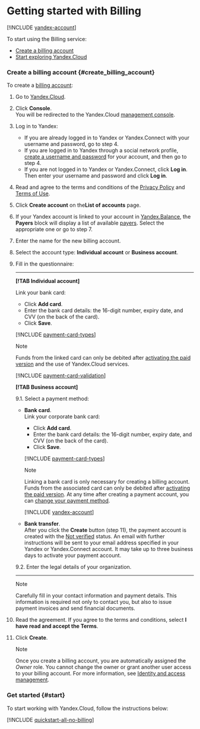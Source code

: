 # Getting started with Billing

[!INCLUDE [yandex-account](../_includes/yandex-account.md)]

To start using the Billing service:

- [Create a billing account](#create_billing_account)
- [Start exploring Yandex.Cloud](#start)

<a name="create_billing_account"></a>

### Create a billing account {#create_billing_account}

To create a [billing account](../concepts/billing-account.md):

1. Go to [Yandex.Cloud](https://cloud.yandex.com/).

1. Click **Console**.
<br/>You will be redirected to the Yandex.Cloud [management console](https://console.cloud.yandex.ru/billing).

1. Log in to Yandex:
    - If you are already logged in to Yandex or Yandex.Connect with your username and password, go to step 4.
    - If you are logged in to Yandex through a social network profile, [create a username and password](https://passport.yandex.com/passport?mode=postregistration&create_login=1) for your account, and then go to step 4.
    - If you are not logged in to Yandex or Yandex.Connect, click **Log in**. Then enter your username and password and click **Log in**.

1. Read and agree to the terms and conditions of the [Privacy Policy](https://yandex.ru/legal/confidential/?lang=en) and [Terms of Use](https://yandex.ru/legal/cloud_termsofuse/?lang=en).

1. Click **Create account** on the**List of accounts** page.

1. If your Yandex account is linked to your account in [Yandex.Balance](https://balance.yandex.com/), the **Payers** block will display a list of available [payers](../concepts/glossary.md). Select the appropriate one or go to step 7.

1. Enter the name for the new billing account.

1. Select the account type: **Individual account** or **Business account**.

1. Fill in the questionnaire:

   ---

    **[!TAB Individual account]**

     Link your bank card:
      - Click **Add card**.
      - Enter the bank card details: the 16-digit number, expiry date, and CVV (on the back of the card).
      - Click **Save**.

      [!INCLUDE [payment-card-types](../_includes/payment-card-types.md)]

      > [!NOTE]
      >
      > Funds from the linked card can only be debited after [activating the paid version](../operations/activate-commercial.md) and the use of Yandex.Cloud services.
      >
      
      [!INCLUDE [payment-card-validation](../_includes/payment-card-validation.md)]

    **[!TAB Business account]**

    9.1. Select a payment method:

    - **Bank card**.
<br/>Link your corporate bank card:
      - Click **Add card**.
      - Enter the bank card details: the 16-digit number, expiry date, and CVV (on the back of the card).
      - Click **Save**.

      [!INCLUDE [payment-card-types](../_includes/payment-card-types.md)]

      > [!NOTE]
      >
      > Linking a bank card is only necessary for creating a billing account. Funds from the associated card can only be debited after [activating the paid version](../operations/activate-commercial.md). At any time after creating a payment account, you can [change your payment method](../operations/change-payment-method.md).
      >

      [!INCLUDE [yandex-account](../_includes/payment-card-validation.md)]

    - **Bank transfer**.
<br/>After you click the **Create**  button (step 11), the payment account is created with the [Not verified](../concepts/billing-account.md#conditions) status. An email with further instructions will be sent to your email address specified in your Yandex or Yandex.Connect  account. It may take up to three business days to activate your payment account.

   9.2. Enter the legal details of your organization.

   ---

   > [!NOTE]
   >
   > Carefully fill in your contact information and payment details. This information is required not only to contact you, but also to issue payment invoices and send financial documents.
   >

1. Read the agreement. If you agree to the terms and conditions, select **I have read and accept the Terms**.

1. Click **Create**.

    > [!NOTE]
    >
    > Once you create a billing account, you are automatically assigned the _Owner_ role. You cannot change the owner or grant another user access to your billing account. For more information, see [Identity and access management](../security/index.md).
    >

<a name="start"></a>

### Get started {#start}

To start working with Yandex.Cloud, follow the instructions below:

   [!INCLUDE [quickstart-all-no-billing](../../_includes/quickstart-all-no-billing.md)]

